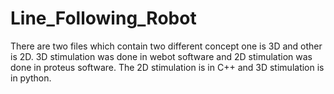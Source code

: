 # Line_Following_Robot
There are two files which contain two different concept one is 3D and other is 2D. 3D stimulation was done in webot software and 2D stimulation was done in proteus software. The 2D stimulation is in C++ and 3D stimulation is in python.
